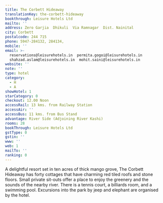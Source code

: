```yaml
---
title: The Corbett Hideaway
translationKey: the-corbett-hideaway
bookthrough: Leisure Hotels Ltd
mailto: ''
address: Zero Garjia  Dhikuli  Via Ramnagar  Dist. Nainital
city: Corbett
postalcode: 244 715
phone: 5947-284132, 284134,
mobile: ''
email: >-
  reservations@leisurehotels.in  permita.gogoi@leisurehotels.in 
  shahzad.aslam@leisurehotels.in  mohit.saini@leisurehotels.in  
website: ''
note: ''
type: hotel
category:
  - H
  - A
showHotel: 1
starCategory: 0
checkout: 12.00 Noon
accessRail: 13 kms. from Railway Station
accessAir: ''
accessBus: 11 kms. from Bus Stand
advantage: River Side (Adjoining River Kashi)
rooms: 28
bookThrough: Leisure Hotels Ltd
gstType: 0
gstin: ''
www: ''
web: 1
mailTo: ''
ranking: 0
---
```













A delightful resort set in ten acres of thick mango grove, The Corbett Hideaway has forty cottages that have charming red tiled roofs and stone floors.     Small private sit-outs offer a place to enjoy the greenery and the sounds of the nearby river. There is a tennis court, a billiards room, and a swimming pool. Excursions into the park by jeep and elephant are organised by the hotel.  